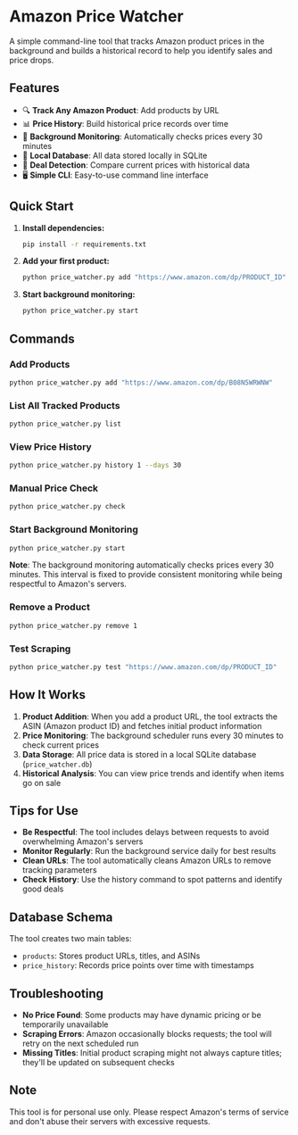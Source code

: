# Amazon Price Watcher

A simple command-line tool that tracks Amazon product prices in the background and builds a historical record to help you identify sales and price drops.

## Features

- 🔍 **Track Any Amazon Product**: Add products by URL
- 📊 **Price History**: Build historical price records over time
- 🔄 **Background Monitoring**: Automatically checks prices every 30 minutes
- 💾 **Local Database**: All data stored locally in SQLite
- 🎯 **Deal Detection**: Compare current prices with historical data
- 🖥️ **Simple CLI**: Easy-to-use command line interface

## Quick Start

1. **Install dependencies:**
   ```bash
   pip install -r requirements.txt
   ```

2. **Add your first product:**
   ```bash
   python price_watcher.py add "https://www.amazon.com/dp/PRODUCT_ID"
   ```

3. **Start background monitoring:**
   ```bash
   python price_watcher.py start
   ```

## Commands

### Add Products
```bash
python price_watcher.py add "https://www.amazon.com/dp/B08N5WRWNW"
```

### List All Tracked Products
```bash
python price_watcher.py list
```

### View Price History
```bash
python price_watcher.py history 1 --days 30
```

### Manual Price Check
```bash
python price_watcher.py check
```

### Start Background Monitoring
```bash
python price_watcher.py start
```

**Note**: The background monitoring automatically checks prices every 30 minutes. This interval is fixed to provide consistent monitoring while being respectful to Amazon's servers.

### Remove a Product
```bash
python price_watcher.py remove 1
```

### Test Scraping
```bash
python price_watcher.py test "https://www.amazon.com/dp/PRODUCT_ID"
```

## How It Works

1. **Product Addition**: When you add a product URL, the tool extracts the ASIN (Amazon product ID) and fetches initial product information
2. **Price Monitoring**: The background scheduler runs every 30 minutes to check current prices
3. **Data Storage**: All price data is stored in a local SQLite database (`price_watcher.db`)
4. **Historical Analysis**: You can view price trends and identify when items go on sale

## Tips for Use

- **Be Respectful**: The tool includes delays between requests to avoid overwhelming Amazon's servers
- **Monitor Regularly**: Run the background service daily for best results
- **Clean URLs**: The tool automatically cleans Amazon URLs to remove tracking parameters
- **Check History**: Use the history command to spot patterns and identify good deals

## Database Schema

The tool creates two main tables:
- `products`: Stores product URLs, titles, and ASINs
- `price_history`: Records price points over time with timestamps

## Troubleshooting

- **No Price Found**: Some products may have dynamic pricing or be temporarily unavailable
- **Scraping Errors**: Amazon occasionally blocks requests; the tool will retry on the next scheduled run
- **Missing Titles**: Initial product scraping might not always capture titles; they'll be updated on subsequent checks

## Note

This tool is for personal use only. Please respect Amazon's terms of service and don't abuse their servers with excessive requests.